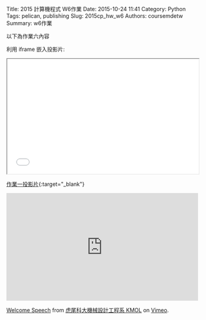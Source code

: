 Title: 2015 計算機程式 W6作業
Date: 2015-10-24 11:41
Category: Python
Tags: pelican, publishing
Slug: 2015cp_hw_w6
Authors: coursemdetw
Summary: w6作業

以下為作業六內容

利用 iframe 嵌入投影片:

<iframe src="40423145_cp_w6_p.html" width="500" height="300"></iframe>

[作業一投影片](40423145_cp_w6_p.html){:target="_blank"}

<iframe src="https://player.vimeo.com/video/137724068" width="500" height="281" frameborder="0" webkitallowfullscreen mozallowfullscreen allowfullscreen></iframe> <p><a href="https://vimeo.com/137724068">Welcome Speech</a> from <a href="https://vimeo.com/user24079973">虎尾科大機械設計工程系 KMOL</a> on <a href="https://vimeo.com">Vimeo</a>.</p>
